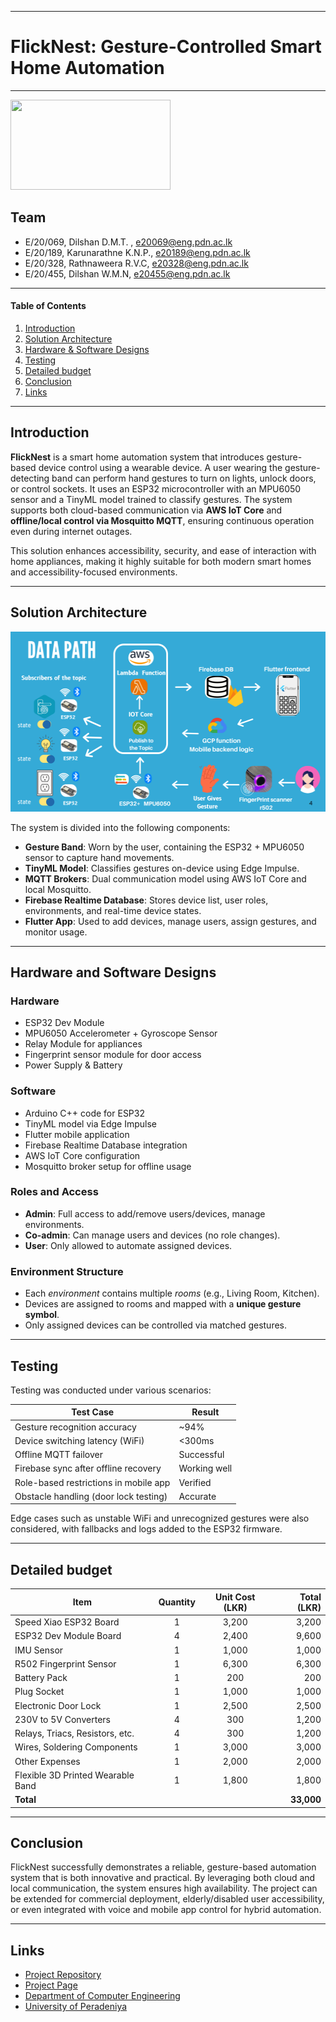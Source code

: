 ___
# FlickNest: Gesture-Controlled Smart Home Automation
___

<img src="docs/images/bg.jpg" width="256" height="144"/>  

## Team
-  E/20/069, Dilshan D.M.T. , [e20069@eng.pdn.ac.lk](mailto:e20069@eng.pdn.ac.lk)
-  E/20/189, Karunarathne K.N.P., [e20189@eng.pdn.ac.lk](mailto:e20189@eng.pdn.ac.lk)
-  E/20/328, Rathnaweera R.V.C, [e20328@eng.pdn.ac.lk](mailto:e20328@eng.pdn.ac.lk)
-  E/20/455, Dilshan W.M.N, [e20455@eng.pdn.ac.lk](mailto:e20455@eng.pdn.ac.lk)

---

#### Table of Contents
1. [Introduction](#introduction)
2. [Solution Architecture](#solution-architecture)
3. [Hardware & Software Designs](#hardware-and-software-designs)
4. [Testing](#testing)
5. [Detailed budget](#detailed-budget)
6. [Conclusion](#conclusion)
7. [Links](#links)

---

## Introduction

**FlickNest** is a smart home automation system that introduces gesture-based device control using a wearable device. A user wearing the gesture-detecting band can perform hand gestures to turn on lights, unlock doors, or control sockets. It uses an ESP32 microcontroller with an MPU6050 sensor and a TinyML model trained to classify gestures. The system supports both cloud-based communication via **AWS IoT Core** and **offline/local control via Mosquitto MQTT**, ensuring continuous operation even during internet outages.

This solution enhances accessibility, security, and ease of interaction with home appliances, making it highly suitable for both modern smart homes and accessibility-focused environments.

---

## Solution Architecture

<img src="docs/images/Gesture_Control.png" width="512" height="288"/>

The system is divided into the following components:

- **Gesture Band**: Worn by the user, containing the ESP32 + MPU6050 sensor to capture hand movements.
- **TinyML Model**: Classifies gestures on-device using Edge Impulse.
- **MQTT Brokers**: Dual communication model using AWS IoT Core and local Mosquitto.
- **Firebase Realtime Database**: Stores device list, user roles, environments, and real-time device states.
- **Flutter App**: Used to add devices, manage users, assign gestures, and monitor usage.

---

## Hardware and Software Designs

### Hardware
- ESP32 Dev Module
- MPU6050 Accelerometer + Gyroscope Sensor
- Relay Module for appliances
- Fingerprint sensor module for door access
- Power Supply & Battery

### Software
- Arduino C++ code for ESP32
- TinyML model via Edge Impulse
- Flutter mobile application
- Firebase Realtime Database integration
- AWS IoT Core configuration
- Mosquitto broker setup for offline usage

### Roles and Access
- **Admin**: Full access to add/remove users/devices, manage environments.
- **Co-admin**: Can manage users and devices (no role changes).
- **User**: Only allowed to automate assigned devices.

### Environment Structure
- Each *environment* contains multiple *rooms* (e.g., Living Room, Kitchen).
- Devices are assigned to rooms and mapped with a **unique gesture symbol**.
- Only assigned devices can be controlled via matched gestures.

---

## Testing

Testing was conducted under various scenarios:

| Test Case                              | Result       |
|----------------------------------------|--------------|
| Gesture recognition accuracy           | ~94%         |
| Device switching latency (WiFi)        | <300ms       |
| Offline MQTT failover                  | Successful   |
| Firebase sync after offline recovery   | Working well |
| Role-based restrictions in mobile app  | Verified     |
| Obstacle handling (door lock testing)  | Accurate     |

Edge cases such as unstable WiFi and unrecognized gestures were also considered, with fallbacks and logs added to the ESP32 firmware.

---

## Detailed budget

| Item                                           | Quantity | Unit Cost (LKR) | Total (LKR) |
|----------------------------------------------  |:--------:|:---------------:|------------:|
| Speed Xiao ESP32 Board                         | 1        | 3,200           | 3,200       |
| ESP32 Dev Module Board                         | 4        | 2,400           | 9,600       |
| IMU Sensor                                     | 1        | 1,000           | 1,000       |
| R502 Fingerprint Sensor                        | 1        | 6,300           | 6,300       |
| Battery Pack                                   | 1        | 200             | 200         |
| Plug Socket                                    | 1        | 1,000           | 1,000       |
| Electronic Door Lock                           | 1        | 2,500           | 2,500       |
| 230V to 5V Converters                          | 4        | 300             | 1,200       |
| Relays, Triacs, Resistors, etc.                | 4        | 300             | 1,200       |
| Wires, Soldering Components                    | 1        | 3,000           | 3,000       |
| Other Expenses                                 | 1        | 2,000           | 2,000       |
| Flexible 3D Printed Wearable Band              | 1        | 1,800           | 1,800       |
| **Total**                                      |          |                 | **33,000**  |

---

## Conclusion

FlickNest successfully demonstrates a reliable, gesture-based automation system that is both innovative and practical. By leveraging both cloud and local communication, the system ensures high availability. The project can be extended for commercial deployment, elderly/disabled user accessibility, or even integrated with voice and mobile app control for hybrid automation.

---

## Links

- [Project Repository](https://github.com/cepdnaclk/e20-3yp-FlickNest.git)
- [Project Page](cepdnaclk.github.io/e20-3yp-FlickNest/)
- [Department of Computer Engineering](http://www.ce.pdn.ac.lk/)
- [University of Peradeniya](https://eng.pdn.ac.lk/)

[//]: # (Markdown Guide: https://github.com/adam-p/markdown-here/wiki/Markdown-Cheatsheet)
